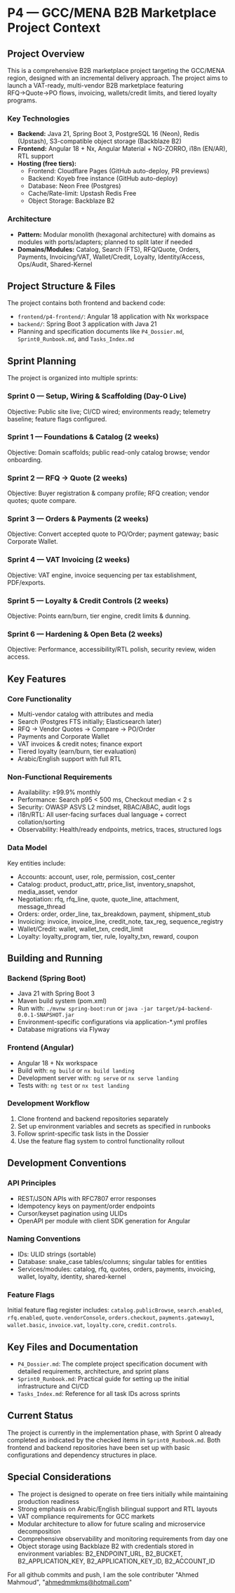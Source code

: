 # P4 — GCC/MENA B2B Marketplace Project Context

## Project Overview

This is a comprehensive B2B marketplace project targeting the GCC/MENA region, designed with an incremental delivery approach. The project aims to launch a VAT-ready, multi-vendor B2B marketplace featuring RFQ→Quote→PO flows, invoicing, wallets/credit limits, and tiered loyalty programs.

### Key Technologies
- **Backend:** Java 21, Spring Boot 3, PostgreSQL 16 (Neon), Redis (Upstash), S3-compatible object storage (Backblaze B2)
- **Frontend:** Angular 18 + Nx, Angular Material + NG-ZORRO, i18n (EN/AR), RTL support
- **Hosting (free tiers):** 
  - Frontend: Cloudflare Pages (GitHub auto-deploy, PR previews)
  - Backend: Koyeb free instance (GitHub auto-deploy)
  - Database: Neon Free (Postgres)
  - Cache/Rate-limit: Upstash Redis Free
  - Object Storage: Backblaze B2

### Architecture
- **Pattern:** Modular monolith (hexagonal architecture) with domains as modules with ports/adapters; planned to split later if needed
- **Domains/Modules:** Catalog, Search (FTS), RFQ/Quote, Orders, Payments, Invoicing/VAT, Wallet/Credit, Loyalty, Identity/Access, Ops/Audit, Shared-Kernel

## Project Structure & Files

The project contains both frontend and backend code:
- `frontend/p4-frontend/`: Angular 18 application with Nx workspace
- `backend/`: Spring Boot 3 application with Java 21
- Planning and specification documents like `P4_Dossier.md`, `Sprint0_Runbook.md`, and `Tasks_Index.md`

## Sprint Planning

The project is organized into multiple sprints:

### Sprint 0 — Setup, Wiring & Scaffolding (Day-0 Live)
Objective: Public site live; CI/CD wired; environments ready; telemetry baseline; feature flags configured.

### Sprint 1 — Foundations & Catalog (2 weeks)
Objective: Domain scaffolds; public read-only catalog browse; vendor onboarding.

### Sprint 2 — RFQ → Quote (2 weeks)
Objective: Buyer registration & company profile; RFQ creation; vendor quotes; quote compare.

### Sprint 3 — Orders & Payments (2 weeks)
Objective: Convert accepted quote to PO/Order; payment gateway; basic Corporate Wallet.

### Sprint 4 — VAT Invoicing (2 weeks)
Objective: VAT engine, invoice sequencing per tax establishment, PDF/exports.

### Sprint 5 — Loyalty & Credit Controls (2 weeks)
Objective: Points earn/burn, tier engine, credit limits & dunning.

### Sprint 6 — Hardening & Open Beta (2 weeks)
Objective: Performance, accessibility/RTL polish, security review, widen access.

## Key Features

### Core Functionality
- Multi-vendor catalog with attributes and media
- Search (Postgres FTS initially; Elasticsearch later)
- RFQ → Vendor Quotes → Compare → PO/Order
- Payments and Corporate Wallet
- VAT invoices & credit notes; finance export
- Tiered loyalty (earn/burn, tier evaluation)
- Arabic/English support with full RTL

### Non-Functional Requirements
- Availability: ≥99.9% monthly
- Performance: Search p95 < 500 ms, Checkout median < 2 s
- Security: OWASP ASVS L2 mindset, RBAC/ABAC, audit logs
- i18n/RTL: All user-facing surfaces dual language + correct collation/sorting
- Observability: Health/ready endpoints, metrics, traces, structured logs

### Data Model
Key entities include:
- Accounts: account, user, role, permission, cost_center
- Catalog: product, product_attr, price_list, inventory_snapshot, media_asset, vendor
- Negotiation: rfq, rfq_line, quote, quote_line, attachment, message_thread
- Orders: order, order_line, tax_breakdown, payment, shipment_stub
- Invoicing: invoice, invoice_line, credit_note, tax_reg, sequence_registry
- Wallet/Credit: wallet, wallet_txn, credit_limit
- Loyalty: loyalty_program, tier, rule, loyalty_txn, reward, coupon

## Building and Running

### Backend (Spring Boot)
- Java 21 with Spring Boot 3
- Maven build system (pom.xml)
- Run with: `./mvnw spring-boot:run` or `java -jar target/p4-backend-0.0.1-SNAPSHOT.jar`
- Environment-specific configurations via application-*.yml profiles
- Database migrations via Flyway

### Frontend (Angular)
- Angular 18 + Nx workspace
- Build with: `ng build` or `nx build landing`
- Development server with: `ng serve` or `nx serve landing`
- Tests with: `ng test` or `nx test landing`

### Development Workflow
1. Clone frontend and backend repositories separately
2. Set up environment variables and secrets as specified in runbooks
3. Follow sprint-specific task lists in the Dossier
4. Use the feature flag system to control functionality rollout

## Development Conventions

### API Principles
- REST/JSON APIs with RFC7807 error responses
- Idempotency keys on payment/order endpoints
- Cursor/keyset pagination using ULIDs
- OpenAPI per module with client SDK generation for Angular

### Naming Conventions
- IDs: ULID strings (sortable)
- Database: snake_case tables/columns; singular tables for entities
- Services/modules: catalog, rfq, quotes, orders, payments, invoicing, wallet, loyalty, identity, shared-kernel

### Feature Flags
Initial feature flag register includes: `catalog.publicBrowse`, `search.enabled`, `rfq.enabled`, `quote.vendorConsole`, `orders.checkout`, `payments.gateway1`, `wallet.basic`, `invoice.vat`, `loyalty.core`, `credit.controls`.

## Key Files and Documentation

- `P4_Dossier.md`: The complete project specification document with detailed requirements, architecture, and sprint plans
- `Sprint0_Runbook.md`: Practical guide for setting up the initial infrastructure and CI/CD
- `Tasks_Index.md`: Reference for all task IDs across sprints

## Current Status

The project is currently in the implementation phase, with Sprint 0 already completed as indicated by the checked items in `Sprint0_Runbook.md`. Both frontend and backend repositories have been set up with basic configurations and dependency structures in place.

## Special Considerations

- The project is designed to operate on free tiers initially while maintaining production readiness
- Strong emphasis on Arabic/English bilingual support and RTL layouts
- VAT compliance requirements for GCC markets
- Modular architecture to allow for future scaling and microservice decomposition
- Comprehensive observability and monitoring requirements from day one
- Object storage using Backblaze B2 with credentials stored in environment variables: B2_ENDPOINT_URL, B2_BUCKET, B2_APPLICATION_KEY, B2_APPLICATION_KEY_ID, B2_ACCOUNT_ID

For all github commits and push, I am the sole contributer "Ahmed Mahmoud", "ahmedmmkms@hotmail.com"